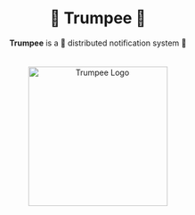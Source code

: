 <h1 align="center">🔔 Trumpee 🔔</h1>

<p align="center">
  <strong>Trumpee</strong> is a 🚀 distributed notification system 📢
  <br/>
  <br/>
  <br/>
  
  <img width="250" height="250" src="https://github.com/trumpee/trumpee-repo-template/assets/67170413/5ffb8aa7-4f54-48c5-bf1b-6a527fcd280d" alt="Trumpee Logo"/>
</p>
